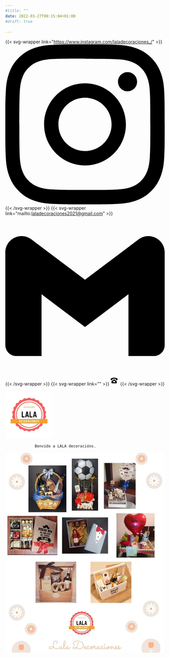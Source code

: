 ```yaml
---
#title: ""
date: 2022-03-27T00:15:04+01:00
#draft: true

---
```


{{< svg-wrapper link="https://www.instagram.com/laladecoraciones_/" >}}
<svg role="img" viewBox="0 0 24 24" xmlns="http://www.w3.org/2000/svg"><title>Instagram</title><path d="M12 0C8.74 0 8.333.015 7.053.072 5.775.132 4.905.333 4.14.63c-.789.306-1.459.717-2.126 1.384S.935 3.35.63 4.14C.333 4.905.131 5.775.072 7.053.012 8.333 0 8.74 0 12s.015 3.667.072 4.947c.06 1.277.261 2.148.558 2.913.306.788.717 1.459 1.384 2.126.667.666 1.336 1.079 2.126 1.384.766.296 1.636.499 2.913.558C8.333 23.988 8.74 24 12 24s3.667-.015 4.947-.072c1.277-.06 2.148-.262 2.913-.558.788-.306 1.459-.718 2.126-1.384.666-.667 1.079-1.335 1.384-2.126.296-.765.499-1.636.558-2.913.06-1.28.072-1.687.072-4.947s-.015-3.667-.072-4.947c-.06-1.277-.262-2.149-.558-2.913-.306-.789-.718-1.459-1.384-2.126C21.319 1.347 20.651.935 19.86.63c-.765-.297-1.636-.499-2.913-.558C15.667.012 15.26 0 12 0zm0 2.16c3.203 0 3.585.016 4.85.071 1.17.055 1.805.249 2.227.415.562.217.96.477 1.382.896.419.42.679.819.896 1.381.164.422.36 1.057.413 2.227.057 1.266.07 1.646.07 4.85s-.015 3.585-.074 4.85c-.061 1.17-.256 1.805-.421 2.227-.224.562-.479.96-.899 1.382-.419.419-.824.679-1.38.896-.42.164-1.065.36-2.235.413-1.274.057-1.649.07-4.859.07-3.211 0-3.586-.015-4.859-.074-1.171-.061-1.816-.256-2.236-.421-.569-.224-.96-.479-1.379-.899-.421-.419-.69-.824-.9-1.38-.165-.42-.359-1.065-.42-2.235-.045-1.26-.061-1.649-.061-4.844 0-3.196.016-3.586.061-4.861.061-1.17.255-1.814.42-2.234.21-.57.479-.96.9-1.381.419-.419.81-.689 1.379-.898.42-.166 1.051-.361 2.221-.421 1.275-.045 1.65-.06 4.859-.06l.045.03zm0 3.678c-3.405 0-6.162 2.76-6.162 6.162 0 3.405 2.76 6.162 6.162 6.162 3.405 0 6.162-2.76 6.162-6.162 0-3.405-2.76-6.162-6.162-6.162zM12 16c-2.21 0-4-1.79-4-4s1.79-4 4-4 4 1.79 4 4-1.79 4-4 4zm7.846-10.405c0 .795-.646 1.44-1.44 1.44-.795 0-1.44-.646-1.44-1.44 0-.794.646-1.439 1.44-1.439.793-.001 1.44.645 1.44 1.439z"/></svg>
{{< /svg-wrapper >}}
{{< svg-wrapper link="mailto:laladecoraciones2021@gmail.com" >}}
<svg role="img" viewBox="0 0 24 24" xmlns="http://www.w3.org/2000/svg"><title>Gmail</title><path d="M24 5.457v13.909c0 .904-.732 1.636-1.636 1.636h-3.819V11.73L12 16.64l-6.545-4.91v9.273H1.636A1.636 1.636 0 0 1 0 19.366V5.457c0-2.023 2.309-3.178 3.927-1.964L5.455 4.64 12 9.548l6.545-4.91 1.528-1.145C21.69 2.28 24 3.434 24 5.457z"/></svg>
{{< /svg-wrapper >}}
{{< svg-wrapper link="" >}}
<svg role="img" viewBox="0 0 24 24" xmlns="http://www.w3.org/2000/svg" height="1.9em"><title>Teléfono</title><path d="M17.256 12.253c-.096-.667-.611-1.187-1.274-1.342c-2.577-.604-3.223-2.088-3.332-3.734C12.193 7.092 11.38 7 10 7s-2.193.092-2.65.177c-.109 1.646-.755 3.13-3.332 3.734c-.663.156-1.178.675-1.274 1.342l-.497 3.442C2.072 16.907 2.962 18 4.2 18h11.6c1.237 0 2.128-1.093 1.953-2.305l-.497-3.442zM10 15.492c-1.395 0-2.526-1.12-2.526-2.5s1.131-2.5 2.526-2.5s2.526 1.12 2.526 2.5s-1.132 2.5-2.526 2.5zM19.95 6c-.024-1.5-3.842-3.999-9.95-4C3.891 2.001.073 4.5.05 6s.021 3.452 2.535 3.127c2.941-.381 2.76-1.408 2.76-2.876C5.345 5.227 7.737 4.98 10 4.98s4.654.247 4.655 1.271c0 1.468-.181 2.495 2.76 2.876C19.928 9.452 19.973 7.5 19.95 6z"/></svg>
{{< /svg-wrapper >}}

<img src="lala_logo_velho.png" alt="lala" width="150"/>

                 Benvido a LALA decoracións.

![foto](cestas/amalgama_cestas_varias.jpg)
